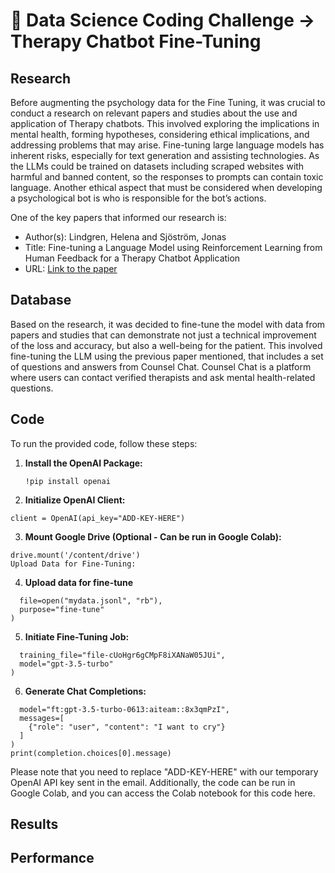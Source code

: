 # 🤖 Data Science Coding Challenge -> Therapy Chatbot Fine-Tuning

## Research
Before augmenting the psychology data for the Fine Tuning, it was crucial to conduct a research on relevant papers and studies about the use and application of Therapy chatbots. This involved exploring the implications in mental health, forming hypotheses, considering ethical implications, and addressing problems that may arise. Fine-tuning large language models has inherent risks, especially for text generation and assisting technologies. As the LLMs could be trained on datasets including scraped websites with harmful and banned content, so the responses to prompts can contain toxic language. Another ethical aspect that must be considered when developing a psychological bot is who is responsible for the bot’s actions.

One of the key papers that informed our research is:
- Author(s): Lindgren, Helena and Sjöström, Jonas
- Title: Fine-tuning a Language Model using Reinforcement Learning from Human Feedback for a Therapy Chatbot Application
- URL: [Link to the paper](https://www.diva-portal.org/smash/get/diva2:1782678/FULLTEXT01.pdf)

## Database
Based on the research, it was decided to fine-tune the model with data from papers and studies that can demonstrate not just a technical improvement of the loss and accuracy, but also a well-being for the patient. This involved fine-tuning the LLM using the previous paper mentioned, that includes a set of questions and answers from Counsel Chat. Counsel Chat is a platform where users can contact verified therapists and ask mental health-related questions.

## Code

To run the provided code, follow these steps:

1. **Install the OpenAI Package:**
   ```shell
   !pip install openai

2. **Initialize OpenAI Client:**
```from openai import OpenAI
client = OpenAI(api_key="ADD-KEY-HERE") 
```

3. **Mount Google Drive (Optional - Can be run in Google Colab):**

```from google.colab import drive
drive.mount('/content/drive')
Upload Data for Fine-Tuning:
```

4. **Upload data for fine-tune**
```client.files.create(
  file=open("mydata.jsonl", "rb"),
  purpose="fine-tune"
)
```

5. **Initiate Fine-Tuning Job:**
```client.fine_tuning.jobs.create(
  training_file="file-cUoHgr6gCMpF8iXANaW05JUi",
  model="gpt-3.5-turbo"
)
```

6. **Generate Chat Completions:**
```completion = client.chat.completions.create(
  model="ft:gpt-3.5-turbo-0613:aiteam::8x3qmPzI",
  messages=[
    {"role": "user", "content": "I want to cry"}
  ]
)
print(completion.choices[0].message)
```

Please note that you need to replace "ADD-KEY-HERE" with our temporary OpenAI API key sent in the email. Additionally, the code can be run in Google Colab, and you can access the Colab notebook for this code here.

## Results

## Performance
